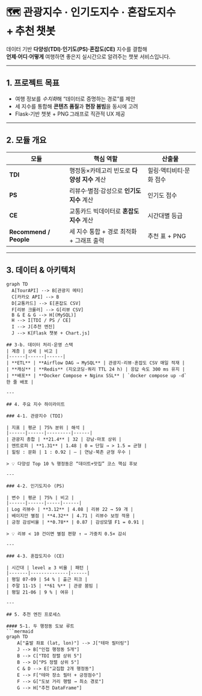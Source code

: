 # 🗺️ 관광지수 · 인기도지수 · 혼잡도지수 + 추천 챗봇

데이터 기반 **다양성(TDI)·인기도(PS)·혼잡도(CE)** 지수를 결합해  
**언제·어디·어떻게** 여행하면 좋은지 실시간으로 알려주는 챗봇 서비스입니다.

---

## 1. 프로젝트 목표
- 여행 정보를 *수치화*해 “데이터로 증명하는 경로”를 제안  
- 세 지수를 통합해 **콘텐츠 품질**과 **현장 붐빔**을 동시에 고려  
- Flask‑기반 챗봇 + PNG 그래프로 직관적 UX 제공

---

## 2. 모듈 개요

| 모듈 | 핵심 역할 | 산출물 |
|------|-----------|--------|
| **TDI** | 행정동×카테고리 빈도로 **다양성 지수** 계산 | 힐링·액티비티·문화 점수 |
| **PS** | 리뷰수·별점·감성으로 **인기도 지수** 계산 | 인기도 점수 |
| **CE** | 교통카드 빅데이터로 **혼잡도 지수** 계산 | 시간대별 등급 |
| **Recommend / People** | 세 지수 통합 + 경로 최적화 + 그래프 출력 | 추천 표 + PNG |

---

## 3. 데이터 & 아키텍처

```mermaid
graph TD
  A[TourAPI] --> B[관광지 메타]
  C[카카오 API] --> B
  D[교통카드] --> E[혼잡도 CSV]
  F[리뷰 크롤러] --> G[리뷰 CSV]
  B & E & G --> H[(MySQL)]
  H --> I[TDI / PS / CE]
  I --> J[추천 엔진]
  J --> K[Flask 챗봇 + Chart.js]

## 3‑b. 데이터 처리·운영 스택  
| 계층 | 상세 | 비고 |
|------|------|------|
| **ETL** | **Airflow DAG → MySQL** | 관광지·리뷰·혼잡도 CSV 매일 적재 |
| **캐싱** | **Redis** (지오코딩·쿼리 TTL 24 h) | 응답 속도 300 ms 유지 |
| **배포** | **Docker Compose + Nginx SSL** | `docker compose up -d` 한 줄 배포 |

---

## 4. 주요 지수 하이라이트

### 4‑1. 관광지수 (TDI)

| 지표 | 평균 | 75% 분위 | 해석 |
|------|------|---------|------|
| 관광지 총합 | **21.4** | 32 | 강남·마포 상위 |
| 엔트로피 | **1.31** | 1.48 | 0 = 단일 → > 1.5 = 균형 |
| 힐링 : 문화 | 1 : 0.92 | — | 연남·북촌 균형 우수 |

> 💡 다양성 Top 10 % 행정동은 “데이트+맛집” 코스 핵심 후보

---

### 4‑2. 인기도지수 (PS)

| 변수 | 평균 | 75% | 비고 |
|------|------|-----|------|
| Log 리뷰수 | **3.12** | 4.08 | 리뷰 22 → 59 개 |
| 베이지안 별점 | **4.32** | 4.71 | 리뷰수 보정 적용 |
| 긍정 감성비율 | **0.78** | 0.87 | 감성모델 F1 = 0.91 |

> 💡 리뷰 < 10 건이면 별점 편향 ↑ → 가중치 0.5× 감쇠

---

### 4‑3. 혼잡도지수 (CE)

| 시간대 | level ≥ 3 비율 | 패턴 |
|-------|--------------|------|
| 평일 07‑09 | 54 % | 출근 피크 |
| 주말 11‑15 | **61 %** | 관광 붐빔 |
| 평일 21‑06 | 9 % | 여유 |

---

## 5. 추천 엔진 프로세스

#### 5‑1. 두 행정동 도보 루트
```mermaid
graph TD
    A["출발 좌표 (lat, lon)"] --> J["테마 필터링"]
    J --> B["인접 행정동 5개"]
    B --> C["TDI 정렬 상위 5"]
    B --> D["PS 정렬 상위 5"]
    C & D --> E["교집합 2개 행정동"]
    E --> F["테마 장소 필터 + 긍정점수"]
    F --> G["도보 거리 행렬 → 최소 경로"]
    G --> H["추천 DataFrame"]
